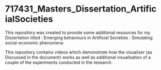 # 717431_Masters_Dissertation_ArtificialSocieties
This repository was created to provide some additional resources for my Dissertation titled : Emerging behaviours in Artificial Societies : Simulating social-economic phenomena

This repository contains videos which demonstrate how the visualiser (as Discussed in the document) works as well as additional
visualisation of a couple of the experiments conducted in the research.
